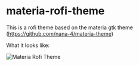 # materia-rofi-theme
This is a rofi theme based on the materia gtk theme (https://github.com/nana-4/materia-theme)

What it looks like:

![Materia Rofi Theme](https://i.imgur.com/V4DQyiE.png)
